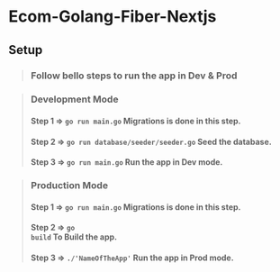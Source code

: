 # Ecom-Golang-Fiber-Nextjs

## Setup
>### Follow bello steps to run the app in Dev & Prod

>### Development Mode
>#### Step 1 => <code>go run main.go</code> Migrations is done in this step.
>#### Step 2 => <code>go run database/seeder/seeder.go</code> Seed the database.
>#### Step 3 => <code>go run main.go</code> Run the app in Dev mode.

>### Production Mode
>#### Step 1 => <code>go run main.go</code> Migrations is done in this step.
>#### Step 2 => <code>go build</code> To Build the app.
>#### Step 3 => <code>./'NameOfTheApp'</code> Run the app in Prod mode.
